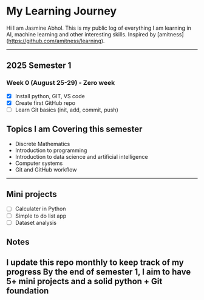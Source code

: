 # My Learning Journey

Hi I am Jasmine Abhol.
This is my public log of everything I am learning in AI, machine learning and other interesting skills.
Inspired by
[amitness] (https://github.com/amitness/learning).

---

## 2025 Semester 1

### Week 0 (August 25-29) - Zero week
- [x] Install python, GIT, VS code
- [x] Create first GitHub repo
- [ ] Learn Git basics (init, add, commit, push)

## Topics I am Covering this semester
- Discrete Mathematics
- Introduction to programming
- Introduction to data science and artificial intelligence
- Computer systems
- Git and GitHub workflow
  

---

## Mini projects 
- [ ] Calculater in Python
- [ ] Simple to do list app
- [ ] Dataset analysis

## Notes
I update this repo monthly to keep track of my progress
By the end of semester 1, I aim to have **5+ mini projects** and a solid python + Git foundation
---




